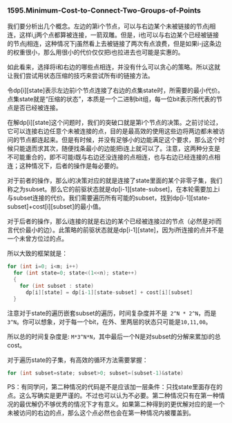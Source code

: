 ### 1595.Minimum-Cost-to-Connect-Two-Groups-of-Points

我们要分析出几个概念。左边的第i个节点，可以与右边某个未被链接的节点j相连，这样i,j两个点都算被连接，一箭双雕。但是，i也可以与右边某个已经被链接的节点j相连，这种情况下j虽然看上去被链接了两次有点浪费，但是如果i-j这条边的权重很小，那么用很小的代价仅仅把i也拉进去也可能是实惠的。

如此看来，选择将i和右边的哪些点相连，并没有什么可以贪心的策略。所以这就让我们尝试用状态压缩的技巧来尝试所有i的链接方法。

令dp[i][state]表示左边前i个节点连接了右边的点集state时，所需要的最小代价。点集state就是“压缩的状态”，本质是一个二进制bit组，每一位bit表示所代表的节点是否已经被连接。

在解dp[i][state]这个问题时，我们的突破口就是第i个节点的决策。之前讨论过，它可以连接右边任意个未被连接的点，目的是最高效的使用这些边将两边都未被访问的节点都连起来。但是有时候，并没有足够小的边能满足这个要求，那么这个时候只能退而求其次，随便找条最小的边能把i连上就可以了。注意，这两种分支是不可能重合的，即不可能i既与右边还没连接的点相连，也与右边已经连接的点相连；这种情况下，后者的操作是每必要的。

对于前者的操作，那么i的决策对应的就是连接了state里面的某个非零子集，我们称之为subset。那么它的前驱状态就是dp[i-1][state-subset]，在本轮需要加上i与subset连接的代价。我们需要遍历所有可能的subset，找到dp[i-1][state-subset]+cost[i][subset]的最小值。

对于后者的操作，那么i连接的就是右边的某个已经被连接过的节点（必然是对i而言代价最小的边）。此策略的前驱状态就是dp[i-1][state]，因为i所连接的点并不是一个未曾方位过的点。

所以大致的框架就是：
```cpp
for (int i=0; i<m; i++)
  for (int state=0; state<(1<<n); state++)    
  {
    for (int subset : state)
      dp[i][state] = dp[i-1][state-subset] + cost[i][subset]
  }
```
注意对于state的遍历嵌套subset的遍历，时间复杂度并不是``` 2^N * 2^N```，而是```3^N```。你可以想象，对于每一个bit，在外、里两层的状态只可能是```10,11,00```。

所以总的时间复杂度是: ```M*3^N*N```，其中最后一个N是对subset的分解来累加i的总cost。

对于遍历state的子集，有高效的循环方法需要掌握：
```cpp
for (int subset=state; subset>0; subset=(subset-1)&state)
```
PS：有同学问，第二种情况的代码是不是应该加一层条件：只找state里面存在的点。这么写确实是更严谨的。不过也可以认为不必要。第二种情况只有在第一种情况的最优解仍不够优秀的情况下才有意义。如果第二种得到的更优解对应的是一个未被访问的右边的点，那么这个点必然也会在第一种情况内被覆盖到。

